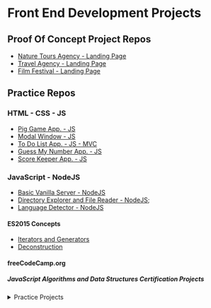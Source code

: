 # Front End Development Projects

## Proof Of Concept Project Repos
* [Nature Tours Agency - Landing Page](https://github.com/paulAlexSerban/PWC-Nature-Tours)
* [Travel Agency - Landing Page](https://github.com/paulAlexSerban/Travel-Agency-Landing-Page)
* [Film Festival - Landing Page](https://github.com/paulAlexSerban/CSS-Bootstrap-Boston-Film-Festival)

## Practice Repos

### HTML - CSS - JS
* [Pig Game App. - JS](https://github.com/paulAlexSerban/JS-Pig-Game)
* [Modal Window - JS](https://github.com/paulAlexSerban/JS-Modal-Window)
* [To Do List App. - JS - MVC](https://github.com/paulAlexSerban/JS-MVC-ToDo-List-App)
* [Guess My Number App. - JS](https://github.com/paulAlexSerban/JS-Guess-My-Number-App)
* [Score Keeper App. - JS](https://github.com/paulAlexSerban/JS-Score-Keeper-App)

### JavaScript - NodeJS
* [Basic Vanilla Server - NodeJS](https://github.com/paulAlexSerban/NodeJS-Basic-Vanilla-Server)
* [Directory Explorer and File Reader - NodeJS](https://github.com/paulAlexSerban/NodeJS-Directory-Explorer-and-File-Reader);
* [Language Detector - NodeJS](https://github.com/paulAlexSerban/NodeJS-Language-Detector)

#### ES2015 Concepts
* [Iterators and Generators](https://github.com/paulAlexSerban/ES2015---Iterators-and-Generators)
* [Deconstruction](https://github.com/paulAlexSerban/ES2015---Desconstruction)

#### freeCodeCamp.org
##### JavaScript Algorithms and Data Structures Certification Projects


<details>
<summary>Practice Projects</summary>
 <li> [Basic JavaScript]()</li>
  * [Basic JavaScript]()
</detail s>

##### Responsive Web Design Certification Projects

### Miscellaneous Technologies
#### XML Technologies
* [XML - XSLT - XPath - XQuery](https://github.com/paulAlexSerban/XML-XSLT-XQuery-xPath)
